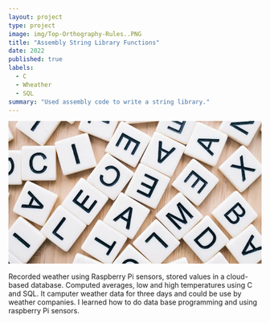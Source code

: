 ```yaml
---
layout: project
type: project
image: img/Top-Orthography-Rules..PNG
title: "Assembly String Library Functions"
date: 2022
published: true
labels:
  - C
  - Wheather
  - SQL
summary: "Used assembly code to write a string library."
---
```


<img class="img-fluid" src="../img/Top-Orthography-Rules..PNG">

Recorded weather using Raspberry Pi sensors, stored values in a cloud-based database.  Computed averages, low and high temperatures using C and SQL. It camputer weather data for three days and could be use by weather companies. I learned how to do data base programming and using raspberry Pi sensors. 
